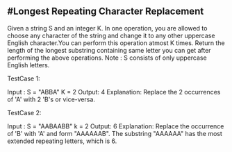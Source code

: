#Longest Repeating Character Replacement
------------------------------------------------
Given a string S and an integer K. In one operation, you are allowed to choose any character of the string and change it to any other uppercase English character.You can perform this operation atmost K times.
Return the length of the longest substring containing same letter you can get after performing the above operations.
Note : S consists of only uppercase English letters.

TestCase 1:

Input :
S = "ABBA"
K = 2
Output: 4
Explanation: Replace the 2 occurrences of 'A' with 2 'B's or vice-versa.

TestCase 2:

Input :
S = "AABAABB"
k = 2
Output: 6
Explanation: Replace the occurrence of 'B' with 'A' and form "AAAAAAB".
The substring "AAAAAA" has the most extended repeating letters, which is 6.